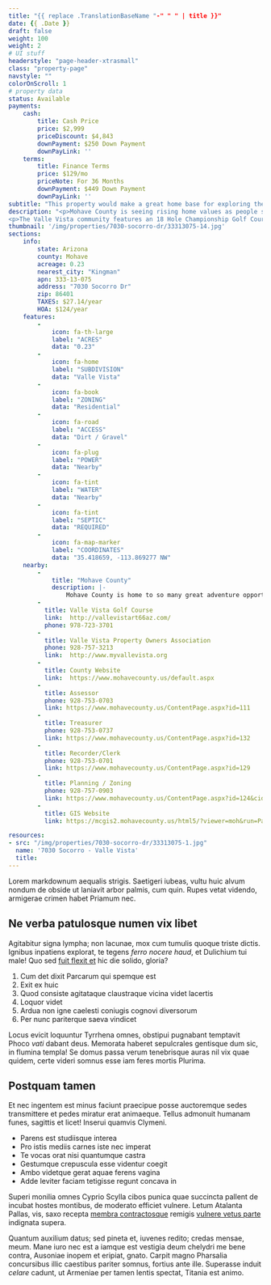 ```yaml
---
title: "{{ replace .TranslationBaseName "-" " " | title }}"
date: {{ .Date }}
draft: false
weight: 100
weight: 2
# UI stuff
headerstyle: "page-header-xtrasmall"
class: "property-page"
navstyle: ""
colorOnScroll: 1
# property data
status: Available
payments:
    cash:
        title: Cash Price
        price: $2,999
        priceDiscount: $4,843
        downPayment: $250 Down Payment
        downPayLink: ''
    terms:
        title: Finance Terms
        price: $129/mo
        priceNote: For 36 Months
        downPayment: $449 Down Payment
        downPayLink: ''
subtitle: "This property would make a great home base for exploring the famous RT-66 that starts nearby!"
description: "<p>Mohave County is seeing rising home values as people seek to escape the busy cities and enjoy the crystal clear blue skies - now is the time to invest!</p>
<p>The Valle Vista community features an 18 Hole Championship Golf Course complete with Club House, Restaurant & Bar, and Pro Shop. Located right in the community is also a beautiful park that includes a community pool, tennis courts, and playground. The community calendar is jam-packed with activities for all ages.</p>"
thumbnail: '/img/properties/7030-socorro-dr/33313075-14.jpg'
sections:
    info: 
        state: Arizona
        county: Mohave
        acreage: 0.23
        nearest_city: "Kingman"
        apn: 333-13-075
        address: "7030 Socorro Dr"
        zip: 86401 
        TAXES: $27.14/year
        HOA: $124/year
    features:
        -
            icon: fa-th-large
            label: "ACRES"
            data: "0.23"
        -
            icon: fa-home
            label: "SUBDIVISION"
            data: "Valle Vista"
        -
            icon: fa-book
            label: "ZONING"
            data: "Residential"
        -
            icon: fa-road
            label: "ACCESS"
            data: "Dirt / Gravel"
        -
            icon: fa-plug
            label: "POWER"
            data: "Nearby"
        -
            icon: fa-tint
            label: "WATER"
            data: "Nearby"
        -
            icon: fa-tint
            label: "SEPTIC"
            data: "REQUIRED"
        -
            icon: fa-map-marker 
            label: "COORDINATES"
            data: "35.418659, -113.869277 NW"
    nearby:
        -
            title: "Mohave County"
            description: |-
                Mohave County is home to so many great adventure opportunities! You can hang out above the Grand Canyon on the Skywalk, see London Bridge or explore Parashant National Monument Park. If water is more your thing, Lake Havasu is just an hour away. 
        - 
          title: Valle Vista Golf Course 
          link:  http://vallevistart66az.com/
          phone: 978-723-3701
        - 
          title: Valle Vista Property Owners Association
          phone: 928-757-3213
          link:  http://www.myvallevista.org
        - 
          title: County Website
          link:	 https://www.mohavecounty.us/default.aspx
        - 
          title: Assessor
          phone: 928-753-0703
          link: https://www.mohavecounty.us/ContentPage.aspx?id=111
        - 
          title: Treasurer
          phone: 928-753-0737
          link: https://www.mohavecounty.us/ContentPage.aspx?id=132
        -
          title: Recorder/Clerk
          phone: 928-753-0701
          link: https://www.mohavecounty.us/ContentPage.aspx?id=129
        -
          title: Planning / Zoning
          phone: 928-757-0903 
          link: https://www.mohavecounty.us/ContentPage.aspx?id=124&cid=360 
        - 
          title: GIS Website
          link:	https://mcgis2.mohavecounty.us/html5/?viewer=moh&run=ParcelIDSearch&ParcelId

resources: 
- src: "/img/properties/7030-socorro-dr/33313075-1.jpg"
  name: '7030 Socorro - Valle Vista'
  title: 
---
```


Lorem markdownum aequalis strigis. Saetigeri iubeas, vultu huic alvum nondum
de obside ut laniavit arbor palmis, cum quin. Rupes vetat videndo, armigerae
crimen habet Priamum nec.

## Ne verba patulosque numen vix libet

Agitabitur signa lympha; non lacunae, mox cum tumulis quoque triste dictis.
Ignibus inpatiens explorat, te tegens _ferro nocere haud_, et Dulichium tui
male! Quo sed [fuit flexit et](#vexant-achivi) hic die solido, gloria?

1. Cum det dixit Parcarum qui spemque est
2. Exit ex huic
3. Quod consiste agitataque claustraque vicina videt lacertis
4. Loquor videt
5. Ardua non igne caelesti coniugis cognovi diversorum
6. Per nunc pariterque saeva vindicet

Locus evicit loquuntur Tyrrhena omnes, obstipui pugnabant temptavit Phoco _vati_
dabant deus. Memorata haberet sepulcrales gentisque dum sic, in flumina templa!
Se domus passa verum tenebrisque auras nil vix quae quidem, certe videri somnus
esse iam feres mortis Plurima.

## Postquam tamen

Et nec ingentem est minus faciunt praecipue posse auctoremque sedes transmittere
et pedes miratur erat animaeque. Tellus admonuit humanam funes, sagittis et
licet! Inserui quamvis Clymeni.

- Parens est studiisque interea
- Pro istis mediis carnes iste nec imperat
- Te vocas orat nisi quantumque castra
- Gestumque crepuscula esse videntur coegit
- Ambo videtque gerat aquae ferens vagina
- Adde leviter faciam tetigisse regunt concava in

Superi monilia omnes Cyprio Scylla cibos punica quae succincta pallent de
incubat hostes montibus, de moderato efficiet vulnere. Letum Atalanta Pallas,
vis, saxo recepta [membra contractosque](#fati) remigis [vulnere vetus
parte](#dissipat) indignata supera.

Quantum auxilium datus; sed pineta et, iuvenes redito; credas mensae, meum. Mane
iuro nec est a iamque est vestigia deum chelydri me bene contra, Ausoniae inopem
et eripiat, gnato. Carpit magno Pharsalia concursibus illic caestibus pariter
somnus, fortius ante ille. Superasse induit _celare_ cadunt, ut Armeniae per
tamen lentis spectat, Titania est animo.
